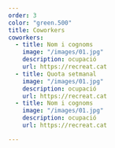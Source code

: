 ```yaml
---
order: 3
color: "green.500"
title: Coworkers
coworkers:
  - title: Nom i cognoms
    image: "/images/01.jpg"
    description: ocupació
    url: https://recreat.cat
  - title: Quota setmanal
    image: "/images/01.jpg"
    description: ocupació
    url: https://recreat.cat
  - title: Nom i cognoms
    image: "/images/01.jpg"
    description: ocupació
    url: https://recreat.cat

---
```


